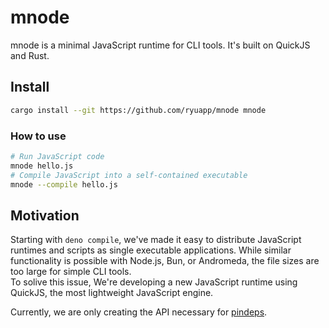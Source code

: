 # mnode

mnode is a minimal JavaScript runtime for CLI tools. It's built on QuickJS and Rust.

## Install

```sh
cargo install --git https://github.com/ryuapp/mnode mnode
```

### How to use

```sh
# Run JavaScript code
mnode hello.js
# Compile JavaScript into a self-contained executable
mnode --compile hello.js
```

## Motivation

Starting with `deno compile`, we've made it easy to distribute JavaScript runtimes and scripts as single executable applications. While similar functionality is possible with Node.js, Bun, or Andromeda, the file sizes are too large for simple CLI tools.\
To solive this issue, We're developing a new JavaScript runtime using QuickJS, the most lightweight JavaScript engine.

Currently, we are only creating the API necessary for [pindeps](https://github.com/ryuapp/pindeps).
